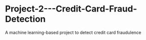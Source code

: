 # Project-2---Credit-Card-Fraud-Detection
A machine learning-based project to detect credit card fraudulence

